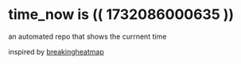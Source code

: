 # time_now is (( 1732086000635 ))

an automated repo that shows the currnent time

inspired by [breakingheatmap](https://github.com/breakingheatmap/breakingheatmap)